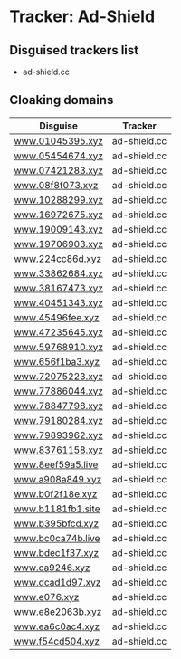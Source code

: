 # Tracker: Ad-Shield

## Disguised trackers list

* ad-shield.cc

## Cloaking domains

| Disguise | Tracker |
| ---- | ---- |
| www.01045395.xyz | ad-shield.cc |
| www.05454674.xyz | ad-shield.cc |
| www.07421283.xyz | ad-shield.cc |
| www.08f8f073.xyz | ad-shield.cc |
| www.10288299.xyz | ad-shield.cc |
| www.16972675.xyz | ad-shield.cc |
| www.19009143.xyz | ad-shield.cc |
| www.19706903.xyz | ad-shield.cc |
| www.224cc86d.xyz | ad-shield.cc |
| www.33862684.xyz | ad-shield.cc |
| www.38167473.xyz | ad-shield.cc |
| www.40451343.xyz | ad-shield.cc |
| www.45496fee.xyz | ad-shield.cc |
| www.47235645.xyz | ad-shield.cc |
| www.59768910.xyz | ad-shield.cc |
| www.656f1ba3.xyz | ad-shield.cc |
| www.72075223.xyz | ad-shield.cc |
| www.77886044.xyz | ad-shield.cc |
| www.78847798.xyz | ad-shield.cc |
| www.79180284.xyz | ad-shield.cc |
| www.79893962.xyz | ad-shield.cc |
| www.83761158.xyz | ad-shield.cc |
| www.8eef59a5.live | ad-shield.cc |
| www.a908a849.xyz | ad-shield.cc |
| www.b0f2f18e.xyz | ad-shield.cc |
| www.b1181fb1.site | ad-shield.cc |
| www.b395bfcd.xyz | ad-shield.cc |
| www.bc0ca74b.live | ad-shield.cc |
| www.bdec1f37.xyz | ad-shield.cc |
| www.ca9246.xyz | ad-shield.cc |
| www.dcad1d97.xyz | ad-shield.cc |
| www.e076.xyz | ad-shield.cc |
| www.e8e2063b.xyz | ad-shield.cc |
| www.ea6c0ac4.xyz | ad-shield.cc |
| www.f54cd504.xyz | ad-shield.cc |